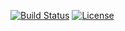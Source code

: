 [![Build Status](http://img.shields.io/travis/pikesley/cake_or_death.svg?style=flat-square)](https://travis-ci.org/pikesley/cake_or_death)
[![License](http://img.shields.io/:license-mit-blue.svg?style=flat-square)](http://pikesley.mit-license.org)
